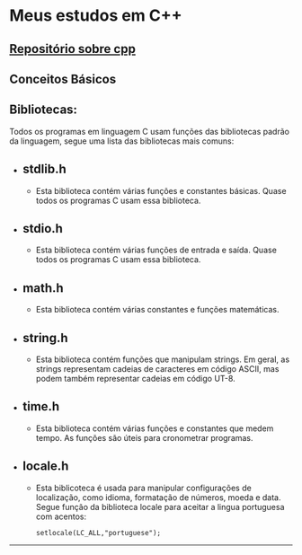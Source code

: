 # Meus estudos em C++  

## [Repositório sobre cpp](https://github.com/devgabe1/cpp)

## Conceitos Básicos  
## __Bibliotecas:__
Todos os programas em linguagem C usam funções das bibliotecas padrão da linguagem, segue uma lista das bibliotecas mais comuns:  

 - ## **stdlib.h**
    -   Esta biblioteca contém várias funções e constantes básicas.  Quase todos os programas C usam essa biblioteca.  

- ## **stdio.h**
    - Esta biblioteca contém várias funções de entrada e saída.  Quase todos os programas C usam essa biblioteca.  

- ## **math.h**
    - Esta biblioteca contém várias constantes e funções matemáticas.  

- ## **string.h**
    - Esta biblioteca contém funções que manipulam strings. Em geral, as strings representam cadeias de caracteres em código ASCII, mas podem também representar cadeias em código UT-8.
  
- ## **time.h**
    - Esta biblioteca contém várias funções e constantes que medem tempo.  As funções são úteis para cronometrar programas.  

- ## **locale.h**  
    - Esta biblicoteca é usada para manipular configurações de localização, como idioma, formatação de números, moeda e data. Segue função da biblioteca locale para aceitar a lingua portuguesa com acentos:

          setlocale(LC_ALL,"portuguese");
---
